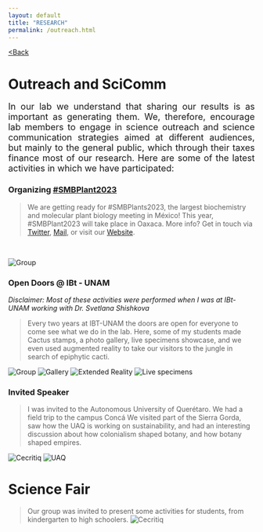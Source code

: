 ```yaml
---
layout: default
title: "RESEARCH"
permalink: /outreach.html
---
```

[<Back](https://rodalg.github.io)
# Outreach and SciComm

<div style="text-align: justify"><p style="font-size: 18px">
In our lab we understand that sharing our results is as important as generating them. We, therefore, encourage lab members to engage in science outreach and science communication strategies aimed at different audiences, but mainly to the general public, which through their taxes finance most of our research. Here are some of the latest activities in which we have participated: </p></div>

### Organizing [#SMBPlant2023](https://smbplant.quimica.unam.mx)
> We are getting ready for #SMBPlants2023, the largest biochemistry and molecular plant biology meeting in México!
> This year, #SMBPlant2023 will take place in Oaxaca. More info? Get in touch via [Twitter](https://twitter.com/SMBPlant2023), [Mail](mailto:congresoplantas.smb@gmail.com), or visit our [Website](https://smbplant.quimica.unam.mx).
<br>

![Group](./images/Cartel.jpg)

### Open Doors @ IBt - UNAM

*Disclaimer: Most of these activities were performed when I was at IBt-UNAM working with Dr. Svetlana Shishkova*

> Every two years at IBT-UNAM the doors are open for everyone to come see what we do in the lab.
> Here, some of my students made Cactus stamps, a photo gallery, live specimens showcase, and we
> even used augmented reality to take our visitors to the jungle in search of epiphytic cacti.

![Group](./images/opendoors.jpg)
![Gallery](./images/gallery.jpg)
![Extended Reality](./images/extreal.jpg)
![Live specimens](./images/livespec.jpg)

### Invited Speaker

> I was invited to the Autonomous University of Querétaro. We had a field trip to the campus Concá
> We visited part of the Sierra Gorda, saw how the UAQ is working on sustainability, and had an interesting
> discussion about how colonialism shaped botany, and how botany shaped empires.

![Cecritiq](./images/cecritiq.jpg)
![UAQ](./images/uaq.jpg)

# Science Fair

> Our group was invited to present some activities for students, from kindergarten to high schoolers.
![Cecritiq](./images/museociencias.jpg)


